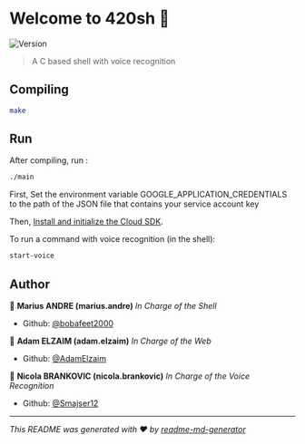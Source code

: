 # Welcome to 420sh 👋
![Version](https://img.shields.io/badge/version-0.1-blue.svg?cacheSeconds=2592000)

> A C based shell with voice recognition

## Compiling

```sh
make
``` 

## Run
After compiling, run :

```sh
./main
```

First, Set the environment variable GOOGLE_APPLICATION_CREDENTIALS to the path of the JSON file that contains your service account key

Then, [Install and initialize the Cloud SDK](https://cloud.google.com/sdk/docs/install).

To run a command with voice recognition (in the shell): 

```sh
start-voice
```

## Author

👤 **Marius ANDRE (marius.andre)** *In Charge of the Shell*

* Github: [@bobafeet2000](https://github.com/bobafeet2000)

👤 **Adam ELZAIM (adam.elzaim)** *In Charge of the Web*

* Github: [@AdamElzaim](https://github.com/AdamElzaim)

👤 **Nicola BRANKOVIC (nicola.brankovic)** *In Charge of the Voice Recognition* 

* Github: [@Smajser12](https://github.com/Smajser12)


***
_This README was generated with ❤️ by [readme-md-generator](https://github.com/kefranabg/readme-md-generator)_
